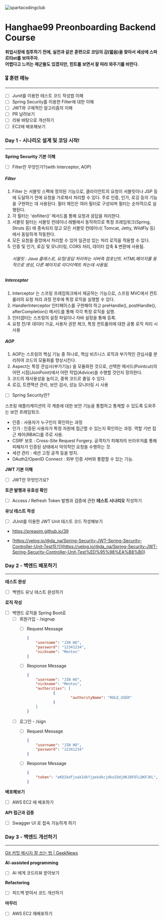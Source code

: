 ![spartacodingclub](https://noticon-static.tammolo.com/dgggcrkxq/image/upload/v1719643111/noticon/yeqwdeuiybor5m4hh7zj.png)
# Hanghae99 Preonboarding Backend Course

**취업시장에 침투하기 전에, 실전과 같은 훈련으로 코딩의 감(떫음)을 찾아서 세상에 스파르타st를 보여주자.<br />
어렵다고 느끼는 제군들도 있겠지만, 힌트를 보면서 잘 따라 와주기를 바란다.**



### 🎖️ 훈련 메뉴

---
- [ ]  Junit를 이용한 테스트 코드 작성법 이해
- [ ]  Spring Security를 이용한 Filter에 대한 이해
- [ ]  JWT와 구체적인 알고리즘의 이해
- [ ]  PR 날려보기
- [ ]  리뷰 바탕으로 개선하기
- [ ]  EC2에 배포해보기

### Day 1 - 시나리오 설계 및 코딩 시작!

---
**Spring Security 기본 이해**

- [ ]  Filter란 무엇인가?(with Interceptor, AOP)

##### Filter

1. Filter 는 서블릿 스펙에 정의된 기능으로, 클라이언트의 요청이 서블릿이나 JSP 등에 도달하기 전에 요청을 가로채서 처리할 수 있다. 주로 인증, 인가, 로깅 등의 기능을 구현하는 데 사용된다.
 필터 체인은 여러 필터로 구성되며 필터는 순차적으로 실행된다.
2. 각 필터는 'dofilter()' 메서드를 통해 요청과 응답을 처리한다.
3. 서블릿 필터는 서블릿 컨테이너 레벨에서 동작하므로 특정 프레임워크(Spring, Struts 등) 에 종속되지 않고 모든 서블릿 컨테이너( Tomcat, Jetty, WildFly 등) 에서 동일하게 작동한다.
4. 모든 요청을 중앙에서 처리할 수 있어 일관성 있는 처리 로직을 적용할 수 있다.
5. 인증 및 인가, 로깅 및 모니터링, CORS 처리, 데이터 압축 & 변환에 사용됨.
   ###### 서블릿 : Java 클래스로, 요청/응답 처리하는 서버측 컴포넌트. HTML페이지를 동적으로 생성, 다른 페이지로 리다이렉트 하는데 사용됨. 

##### Interceptor

1. Interceptor 는 스프링 프레임워크에서 제공하는 기능으로, 스프링 MVC에서 컨트롤러의 요청 처리 과정 전후에 특정 로직을 실행할 수 있다.
2. HandlerInterceptor 인터페이스를 구현해야 하고 preHandle(), postHandle(), afterCompletion() 메서드를 통해 각각 특정 로직을 실행.
3. 인터셉터는 스프링의 설정 파일이나 자바 설정을 통해 등록.
4. 요청 전/후 데이터 가공, 사용자 권한 체크, 특정 컨트롤러에 대한 공통 로직 처리 시 사용

##### AOP

1. AOP는 스프링의 핵심 기능 중 하나로, 핵심 비즈니스 로직과 부가적인 관심사를 분리하여 코드의 모듈화를 향상시킨다.
2. Aspect는 특정 관심사(부가기능) 을 모듈화한 것으로, 선택한 메서드(Pointcut)의 어떤 시점(JoinPoint)에서 어떤 작업(Advice)을 수행할 것인지 정의한다.
3. 코드의 재사용성을 높이고, 중복 코드르 줄일 수 있다.
4. 로깅, 트랜잭션 관리, 보안 검사, 성능 모니터링 시 사용

- [ ]  Spring Security란?

스프링 애플리케이션의 각 계층에 대한 보안 기능을 통합하고 통제할 수 있도록 도와주는 보안 프레임워크.

- 인증 : 사용자가 누구인지 확인하는 과정
- 인가 : 인증된 사용자가 특정 자원에 접근할 수 있는지 확인하는 과정. 역할 기반 접근 제어(RBAC)를 주로 사용.
- CSRF 보호 : Cross-Site Request Forgery. 공격자가 피해자의 브라우저를 통해 피해자가 인증된 상태에서 악의적인 요청을 수행하는 것.
- 세션 관리 : 세션 고정 공격 등을 방지.
- OAuth2/OpenID Connect : 외부 인증 서버와 통합할 수 있는 기능.

**JWT 기본 이해**

- [ ]  JWT란 무엇인가요?

**토큰 발행과 유효성 확인**

- [ ]  Access / Refresh Token 발행과 검증에 관한 **테스트 시나리오** 작성하기

**유닛 테스트 작성**

- [ ]  JUnit를 이용한 JWT Unit 테스트 코드 작성해보기

  - https://preasim.github.io/39

  - [https://velog.io/@da_na/Spring-Security-JWT-Spring-Security-Controller-Unit-Test하기](https://velog.io/@da_na/Spring-Security-JWT-Spring-Security-Controller-Unit-Test%ED%95%98%EA%B8%B0)


### Day 2 - 백엔드 배포하기

---
**테스트 완성**

- [ ]  백엔드 유닛 테스트 완성하기

**로직 작성**

- [ ]  백엔드 로직을 Spring Boot로
    - [ ]  회원가입 - /signup
        - [ ]  Request Message

           ```json
           {
               "username": "JIN HO",
               "password": "12341234",
               "nickname": "Mentos"
           }
           ```

        - [ ]  Response Message

           ```json
           {
               "username": "JIN HO",
               "nickname": "Mentos",
               "authorities": [
                       {
                               "authorityName": "ROLE_USER"
                       }
               ]		
           }
           ```

    - [ ]  로그인 - /sign
        - [ ]  Request Message

           ```json
           {
               "username": "JIN HO",
               "password": "12341234"
           }
           ```

        - [ ]  Response Message

           ```json
           {
               "token": "eKDIkdfjoakIdkfjpekdkcjdkoIOdjOKJDFOlLDKFJKL",
           }
           ```


**배포해보기**

- [ ]  AWS EC2 에 배포하기

**API 접근과 검증**

- [ ]  Swagger UI 로 접속 가능하게 하기

### Day 3 - 백엔드 개선하기

---
[Git 커밋 메시지 잘 쓰는 법 | GeekNews](https://news.hada.io/topic?id=9178&utm_source=slack&utm_medium=bot&utm_campaign=TQ595477U)

**AI-assisted programming**

- [ ]  AI 에게 코드리뷰 받아보기

**Refactoring**

- [ ]  피드백 받아서 코드 개선하기

**마무리**

- [ ]  AWS EC2 재배포하기

